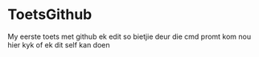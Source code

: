 ToetsGithub
===========

My eerste toets met github
ek edit so bietjie deur die cmd promt
kom nou
hier kyk of ek dit self kan doen
